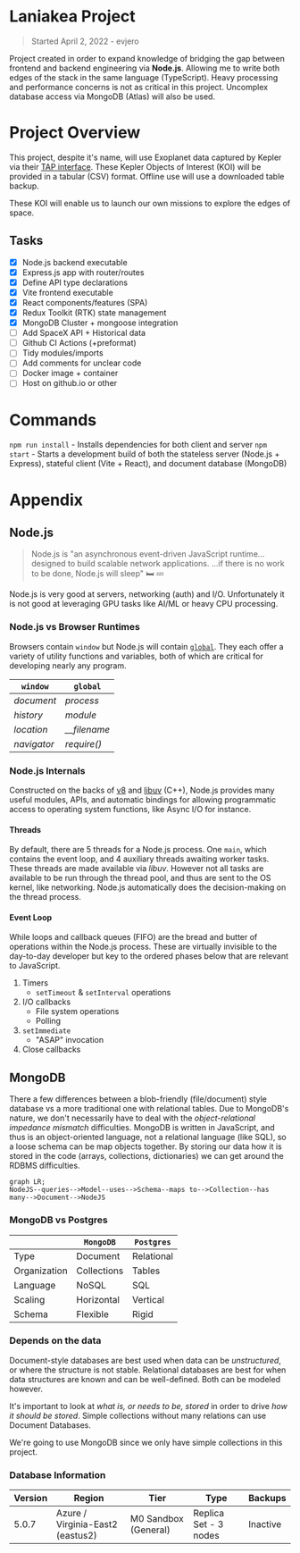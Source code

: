 # Laniakea Project

> Started April 2, 2022 - evjero

Project created in order to expand knowledge of bridging the gap between frontend and backend engineering via **Node.js**. Allowing me to write both edges of the stack in the same language (TypeScript). Heavy processing and performance concerns is not as critical in this project. Uncomplex database access via MongoDB (Atlas) will also be used.

# Project Overview

This project, despite it's name, will use Exoplanet data captured by Kepler via their [TAP interface](https://exoplanetarchive.ipac.caltech.edu/docs/TAP/usingTAP.html#PS). These Kepler Objects of Interest (KOI) will be provided in a tabular (CSV) format. Offline use will use a downloaded table backup.

These KOI will enable us to launch our own missions to explore the edges of space.

## Tasks

-   [x] Node.js backend executable
-   [x] Express.js app with router/routes
-   [x] Define API type declarations
-   [x] Vite frontend executable
-   [x] React components/features (SPA)
-   [x] Redux Toolkit (RTK) state management
-   [x] MongoDB Cluster + mongoose integration
-   [ ] Add SpaceX API + Historical data
-   [ ] Github CI Actions (+preformat)
-   [ ] Tidy modules/imports
-   [ ] Add comments for unclear code
-   [ ] Docker image + container
-   [ ] Host on github.io or other

# Commands

`npm run install` - Installs dependencies for both client and server
`npm start` - Starts a development build of both the stateless server (Node.js + Express), stateful client (Vite + React), and document database (MongoDB)

# Appendix

## Node.js

> Node.js is "an asynchronous event-driven JavaScript runtime... designed to build scalable network applications. ...if there is no work to be done, Node.js will sleep" :bed: :zzz:

Node.js is very good at servers, networking (auth) and I/O. Unfortunately it is not good at leveraging GPU tasks like AI/ML or heavy CPU processing.

### Node.js vs Browser Runtimes

Browsers contain `window` but Node.js will contain [`global`](https://nodejs.org/dist/latest-v16.x/docs/api/globals.html). They each offer a variety of utility functions and variables, both of which are critical for developing nearly any program.

| `window`    | `global`       |
| ----------- | -------------- |
| _document_  | _process_      |
| _history_   | _module_       |
| _location_  | _\_\_filename_ |
| _navigator_ | _require()_    |

### Node.js Internals

Constructed on the backs of [v8](https://github.com/v8/v8) and [libuv](https://github.com/libuv/libuv) (C++), Node.js provides many useful modules, APIs, and automatic bindings for allowing programmatic access to operating system functions, like Async I/O for instance.

#### Threads

By default, there are 5 threads for a Node.js process. One `main`, which contains the event loop, and 4 auxiliary threads awaiting worker tasks. These threads are made available via _libuv_. However not all tasks are available to be run through the thread pool, and thus are sent to the OS kernel, like networking. Node.js automatically does the decision-making on the thread process.

#### Event Loop

While loops and callback queues (FIFO) are the bread and butter of operations within the Node.js process. These are virtually invisible to the day-to-day developer but key to the ordered phases below that are relevant to JavaScript.

1. Timers
    - `setTimeout` & `setInterval` operations
2. I/O callbacks
    - File system operations
    - Polling
3. `setImmediate`
    - "ASAP" invocation
4. Close callbacks

## MongoDB

There a few differences between a blob-friendly (file/document) style database vs a more traditional one with relational tables. Due to MongoDB's nature, we don't necessarily have to deal with the _object-relational impedance mismatch_ difficulties. MongoDB is written in JavaScript, and thus is an object-oriented language, not a relational language (like SQL), so a loose schema can be map objects together. By storing our data how it is stored in the code (arrays, collections, dictionaries) we can get around the RDBMS difficulties.

```mermaid
graph LR;
NodeJS--queries-->Model--uses-->Schema--maps to-->Collection--has many-->Document-->NodeJS
```

### MongoDB vs Postgres

|              | `MongoDB`   | `Postgres` |
| ------------ | ----------- | ---------- |
| Type         | Document    | Relational |
| Organization | Collections | Tables     |
| Language     | NoSQL       | SQL        |
| Scaling      | Horizontal  | Vertical   |
| Schema       | Flexible    | Rigid      |

### Depends on the data

Document-style databases are best used when data can be _unstructured_, or where the structure is not stable. Relational databases are best for when data structures are known and can be well-defined. Both can be modeled however.

It's important to look at _what is, or needs to be, stored_ in order to drive _how it should be stored_. Simple collections without many relations can use Document Databases.

We're going to use MongoDB since we only have simple collections in this project.

### Database Information

| Version | Region                           | Tier                 | Type                  | Backups  |
| ------- | -------------------------------- | -------------------- | --------------------- | -------- |
| 5.0.7   | Azure / Virginia-East2 (eastus2) | M0 Sandbox (General) | Replica Set - 3 nodes | Inactive |
